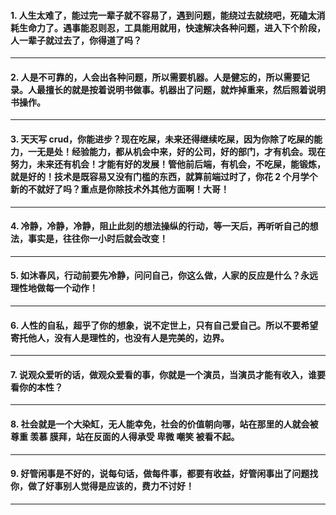 #### 1. 人生太难了，能过完一辈子就不容易了，遇到问题，能绕过去就绕吧，死磕太消耗生命力了。遇事能忍则忍，工具能用就用，快速解决各种问题，进入下个阶段，人一辈子就过去了，你得道了吗？
---
#### 2. 人是不可靠的，人会出各种问题，所以需要机器。人是健忘的，所以需要记录。人最擅长的就是按着说明书做事。机器出了问题，就炸掉重来，然后照着说明书操作。
---
#### 3. 天天写 crud，你能进步？现在吃屎，未来还得继续吃屎，因为你除了吃屎的能力，一无是处！经验能力，都从机会中来，好的公司，好的部门，才有机会。现在努力，未来还有机会！才能有好的发展！管他前后端，有机会，不吃屎，能锻炼，就是好的！技术是既容易又没有门槛的东西，就算前端过时了，你花 2 个月学个新的不就好了吗？重点是你除技术外其他方面啊！大哥！
---
#### 4. 冷静，冷静，冷静，阻止此刻的想法操纵的行动，等一天后，再听听自己的想法，事实是，往往你一小时后就会改变！
---
#### 5. 如沐春风，行动前要先冷静，问问自己，你这么做，人家的反应是什么？永远理性地做每一个动作！
---
#### 6. 人性的自私，超乎了你的想象，说不定世上，只有自己爱自己。所以不要希望寄托他人，没有人是理性的，也没有人是完美的，边界。
---
#### 7. 说观众爱听的话，做观众爱看的事，你就是一个演员，当演员才能有收入，谁要看你的本性？
---
#### 8. 社会就是一个大染缸，无人能幸免，社会的价值朝向哪，站在那里的人就会被 尊重 羡慕 膜拜，站在反面的人得承受 卑微 嘲笑 被看不起。
---
#### 9. 好管闲事是不好的，说每句话，做每件事，都要有收益，好管闲事出了问题找你，做了好事别人觉得是应该的，费力不讨好！
---
